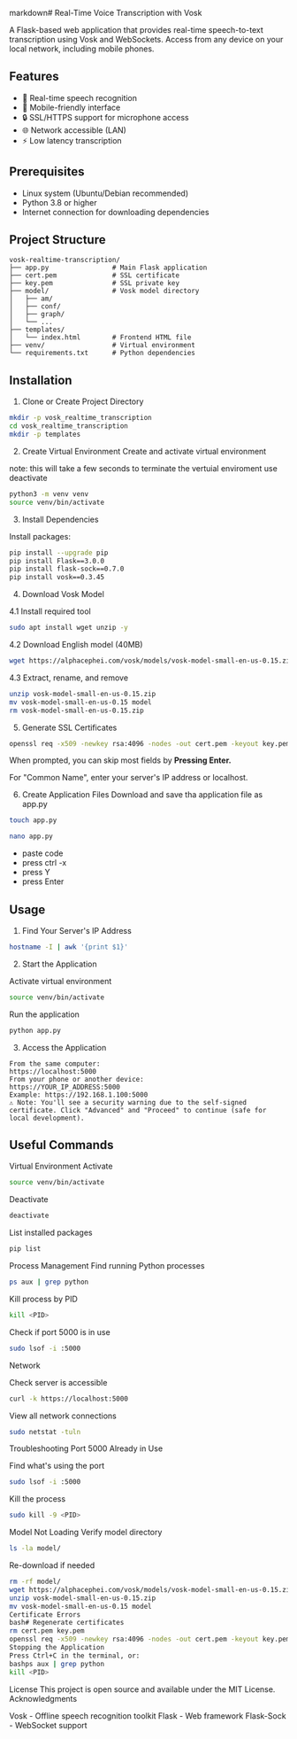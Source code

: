markdown# Real-Time Voice Transcription with Vosk

A Flask-based web application that provides real-time speech-to-text transcription using Vosk and WebSockets. Access from any device on your local network, including mobile phones.

## Features

- 🎤 Real-time speech recognition
- 📱 Mobile-friendly interface
- 🔒 SSL/HTTPS support for microphone access
- 🌐 Network accessible (LAN)
- ⚡ Low latency transcription

## Prerequisites

- Linux system (Ubuntu/Debian recommended)
- Python 3.8 or higher
- Internet connection for downloading dependencies

## Project Structure
```
vosk-realtime-transcription/
├── app.py                # Main Flask application
├── cert.pem              # SSL certificate
├── key.pem               # SSL private key
├── model/                # Vosk model directory
│   ├── am/
│   ├── conf/
│   ├── graph/
│   └── ...
├── templates/
│   └── index.html        # Frontend HTML file
├── venv/                 # Virtual environment
└── requirements.txt      # Python dependencies
```
## Installation

1. Clone or Create Project Directory
```bash
mkdir -p vosk_realtime_transcription
cd vosk_realtime_transcription
mkdir -p templates
```
2. Create Virtual Environment
Create and activate virtual environment

note: this will take a few seconds to terminate the vertuial enviroment use deactivate
```bash
python3 -m venv venv
source venv/bin/activate
```

3. Install Dependencies

Install packages:
```bash
pip install --upgrade pip
pip install Flask==3.0.0
pip install flask-sock==0.7.0
pip install vosk==0.3.45
```
4. Download Vosk Model

4.1 Install required tool
```bash
sudo apt install wget unzip -y
```

4.2 Download English model (40MB)
```bash
wget https://alphacephei.com/vosk/models/vosk-model-small-en-us-0.15.zip
```
4.3 Extract, rename, and remove
```bash
unzip vosk-model-small-en-us-0.15.zip
mv vosk-model-small-en-us-0.15 model
rm vosk-model-small-en-us-0.15.zip
```

5. Generate SSL Certificates
```bash
openssl req -x509 -newkey rsa:4096 -nodes -out cert.pem -keyout key.pem -days 365
```
When prompted, you can skip most fields by **Pressing Enter.** 

For "Common Name", enter your server's IP address or localhost.

6. Create Application Files
Download and save tha application file as app.py

```bash
touch app.py
```
```bash
nano app.py
```
- paste code
- press ctrl -x
- press Y
- press Enter

  
## Usage

1. Find Your Server's IP Address
```bash
hostname -I | awk '{print $1}'
```
2. Start the Application
   
Activate virtual environment
```bash
source venv/bin/activate
```
Run the application
```python
python app.py
```
3. Access the Application
```
From the same computer:
https://localhost:5000
From your phone or another device:
https://YOUR_IP_ADDRESS:5000
Example: https://192.168.1.100:5000
⚠️ Note: You'll see a security warning due to the self-signed certificate. Click "Advanced" and "Proceed" to continue (safe for local development).
```
## Useful Commands

Virtual Environment Activate
```bash
source venv/bin/activate
```
Deactivate
```bash
deactivate
```

List installed packages
```bash
pip list
```
Process Management
Find running Python processes
```bash
ps aux | grep python
```
Kill process by PID
```bash
kill <PID>
```
Check if port 5000 is in use
```bash
sudo lsof -i :5000
```
Network

Check server is accessible
```bash
curl -k https://localhost:5000
```

View all network connections
```bash
sudo netstat -tuln
```
Troubleshooting
Port 5000 Already in Use

Find what's using the port
```bash
sudo lsof -i :5000
```
Kill the process
```bash
sudo kill -9 <PID>
```
Model Not Loading
Verify model directory
```bash
ls -la model/
```

Re-download if needed
```bash
rm -rf model/
wget https://alphacephei.com/vosk/models/vosk-model-small-en-us-0.15.zip
unzip vosk-model-small-en-us-0.15.zip
mv vosk-model-small-en-us-0.15 model
Certificate Errors
bash# Regenerate certificates
rm cert.pem key.pem
openssl req -x509 -newkey rsa:4096 -nodes -out cert.pem -keyout key.pem -days 365
Stopping the Application
Press Ctrl+C in the terminal, or:
bashps aux | grep python
kill <PID>
```

License
This project is open source and available under the MIT License.
Acknowledgments

Vosk - Offline speech recognition toolkit
Flask - Web framework
Flask-Sock - WebSocket support
